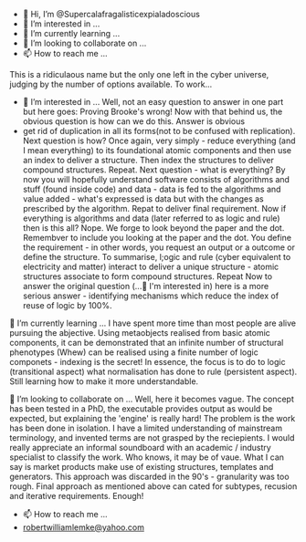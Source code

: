 - 👋 Hi, I’m @Supercalafragalisticexpialadoscious
- 👀 I’m interested in ...
- 🌱 I’m currently learning ...
- 💞️ I’m looking to collaborate on ...
- 📫 How to reach me ...

<!---
Supercalafragalisticexpialadoscious/Supercalafragalisticexpialadoscious is a ✨ special ✨ repository because its `README.md` (this file) appears on your GitHub profile.
You can click the Preview link to take a look at your changes.
--->
This is a ridiculaous name but the only one left in the cyber universe, judging by the number of options available. To work...

- 👀 I’m interested in ...
Well, not an easy question to answer in one part but here goes:
Proving Brooke's wrong!
Now with that behind us, the obvious question is how can we do this. Answer is obvious 
- get rid of duplication in all its forms(not to be confused with replication).  
Next question is how?
Once again, very simply - reduce everything (and I mean everything) to its foundational atomic components and then use an index to deliver a structure. Then index the structures to deliver compound structures. Repeat.
Next question - what is everything? 
By now you will hopefully understand software consists of algorithms and stuff (found inside code) and data -  data is fed to the algorithms and value added - what's expressed is data but with the changes as prescribed by the algorithm. Repat to deliver final requirement.
Now if everything is algorithms and data (later referred to as logic and rule) then is this all?
Nope. We forge to look beyond the paper and the dot. Remembver to include you looking at the paper and the dot. You define the requirement - in other words, you request an output or a outcome or define the structure.
To summarise, l;ogic and rule (cyber equivalent to electricity and matter) interact to deliver a unique structure - atomic structures associate to form compound structures. Repeat
Now to answer the original question (...👀 I'm interested in) here is a more serious answer - identifying mechanisms which reduce the index of reuse of logic by 100%. 

🌱 I’m currently learning ...
I have spent more time than most people are alive pursuing the abjective. Using metaobjects realised from basic atomic components, it can be demonstrated that an infinite number of structural phenotypes (Whew) can be realised using a finite number of logic componets - indexing is the secret! In essence, the focus is to do to logic (transitional aspect) what normalisation has done to rule (persistent aspect). Still learning how to make it more understandable. 

💞️ I’m looking to collaborate on ...
Well, here it becomes vague. The concept has been tested in a PhD, the executable provides output as would be expected, but explaining the 'engine' is really hard!  The problem is the work has been done in isolation. I have a limited understanding of mainstream terminology, and invented terms are not grasped by the reciepients. I would really appreciate an informal soundboard with an academic / industry specialist to classify the work. Who knows, it may be of vaue. What I can say is market products make use of existing structures, templates and generators. This approach was discarded in the 90's - granularity was too rough. Final approach as mentioned above can cated for subtypes, recusion and iterative requirements. Enough!

- 📫 How to reach me ...
- robertwilliamlemke@yahoo.com

